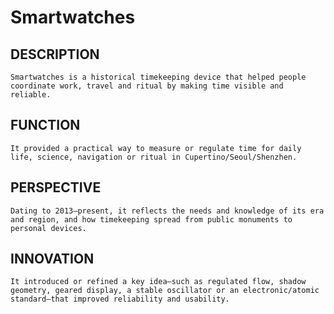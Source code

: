# Smartwatches

## DESCRIPTION
    Smartwatches is a historical timekeeping device that helped people coordinate work, travel and ritual by making time visible and reliable.

## FUNCTION
    It provided a practical way to measure or regulate time for daily life, science, navigation or ritual in Cupertino/Seoul/Shenzhen.

 ## PERSPECTIVE
    Dating to 2013–present, it reflects the needs and knowledge of its era and region, and how timekeeping spread from public monuments to personal devices.

 ## INNOVATION
    It introduced or refined a key idea—such as regulated flow, shadow geometry, geared display, a stable oscillator or an electronic/atomic standard—that improved reliability and usability.
